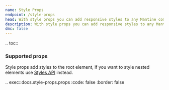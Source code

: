 ```yaml
---
name: Style Props
endpoint: /style-props
head: With style props you can add responsive styles to any Mantine component that supports these props.
description: With style props you can add responsive styles to any Mantine component that supports these props.
dmc: false
---
```


.. toc::

### Supported props

Style props add styles to the root element, if you want to style nested elements use [Styles API](/styles-api) instead.

.. exec::docs.style-props.props
    :code: false
    :border: false

